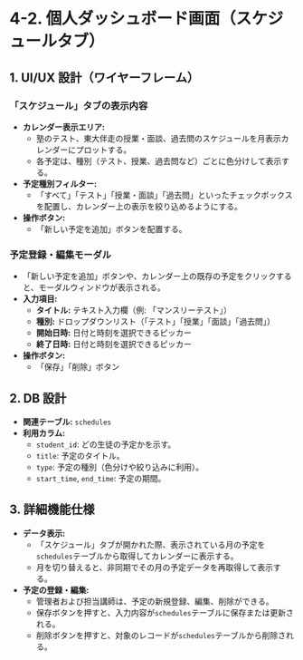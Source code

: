 # 4-2. 個人ダッシュボード画面（スケジュールタブ）

## 1. UI/UX 設計（ワイヤーフレーム）

### 「スケジュール」タブの表示内容

- **カレンダー表示エリア:**
  - 塾のテスト、東大伴走の授業・面談、過去問のスケジュールを月表示カレンダーにプロットする。
  - 各予定は、種別（テスト、授業、過去問など）ごとに色分けして表示する。
- **予定種別フィルター:**
  - 「すべて」「テスト」「授業・面談」「過去問」といったチェックボックスを配置し、カレンダー上の表示を絞り込めるようにする。
- **操作ボタン:**
  - 「新しい予定を追加」ボタンを配置する。

### 予定登録・編集モーダル

- 「新しい予定を追加」ボタンや、カレンダー上の既存の予定をクリックすると、モーダルウィンドウが表示される。
- **入力項目:**
  - **タイトル:** テキスト入力欄（例: 「マンスリーテスト」）
  - **種別:** ドロップダウンリスト（「テスト」「授業」「面談」「過去問」）
  - **開始日時:** 日付と時刻を選択できるピッカー
  - **終了日時:** 日付と時刻を選択できるピッカー
- **操作ボタン:**
  - 「保存」「削除」ボタン

## 2. DB 設計

- **関連テーブル:** `schedules`
- **利用カラム:**
  - `student_id`: どの生徒の予定かを示す。
  - `title`: 予定のタイトル。
  - `type`: 予定の種別（色分けや絞り込みに利用）。
  - `start_time`, `end_time`: 予定の期間。

## 3. 詳細機能仕様

- **データ表示:**
  - 「スケジュール」タブが開かれた際、表示されている月の予定を`schedules`テーブルから取得してカレンダーに表示する。
  - 月を切り替えると、非同期でその月の予定データを再取得して表示する。
- **予定の登録・編集:**
  - 管理者および担当講師は、予定の新規登録、編集、削除ができる。
  - 保存ボタンを押すと、入力内容が`schedules`テーブルに保存または更新される。
  - 削除ボタンを押すと、対象のレコードが`schedules`テーブルから削除される。
